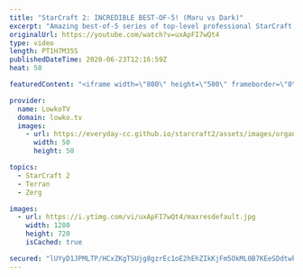 ```yaml
---
title: "StarCraft 2: INCREDIBLE BEST-OF-5! (Maru vs Dark)"
excerpt: "Amazing best-of-5 series of top-level professional StarCraft 2. In this Zerg versus Terran between Dark and Maru we watch two of the highest ranked players in the world face off against each other with a variety of strategies and build orders.  Support my work: http://www.patreon.com/lowkotv  My second"
originalUrl: https://youtube.com/watch?v=uxApFI7wQt4
type: video
length: PT1H7M35S
publishedDateTime: 2020-06-23T12:16:59Z
heat: 50

featuredContent: "<iframe width=\"800\" height=\"500\" frameborder=\"0\" src=\"https://www.youtube.com/embed/uxApFI7wQt4\" allow=\"accelerometer; autoplay; encrypted-media; gyroscope; picture-in-picture\" allowfullscreen></iframe>"

provider:
  name: LowkoTV
  domain: lowko.tv
  images:
    - url: https://everyday-cc.github.io/starcraft2/assets/images/organizations/lowko.tv-50x50.jpg
      width: 50
      height: 50

topics:
  - StarCraft 2
  - Terran
  - Zerg

images:
  - url: https://i.ytimg.com/vi/uxApFI7wQt4/maxresdefault.jpg
    width: 1280
    height: 720
    isCached: true

secured: "lUYyD1JPMLTP/HCxZKgTSUjg8gzrEc1oE2hEhZIkKjFm5OkML0B7KEeSDdtwk5vZJI5o0L7tf83UXvr6MrqSd/HH0d0/VWLuTvQtXt3lrQssJrgJMxmwDX3Lu+5Wci8Q5H1cylYaFuG9dVYyd3aUTmKVIM9ETBUkSCxltLIM6+cMFbX7Tt7Wc6Q6Vt2Ky+ftCN43hFw4DxLzlwDu2CfxMz20GVTJpGWy3mnBmJzggPD8kacpDu81eeoWu/v9tGeKQMh8CTTdMcCzNYDGrk9xq0W1RNfbFZHAYEQfpdrYgIrtW27Up7N2GfvDpG9h0hMxK5IgD9Ua9L1h6Y0JMA/HJwbwFBB0hluEhaGUvus7QLb7aEz1wOE0Xb4oLB5tJGHDFBcqzjeJfNYvaCpd0KuZiLuJVpW/F+xcK7tMfqnNY53jwzVy1Fnj0z3UcRlQPQFd;3qZcgy5t3gf73i+rDuqWPA=="
---
```


